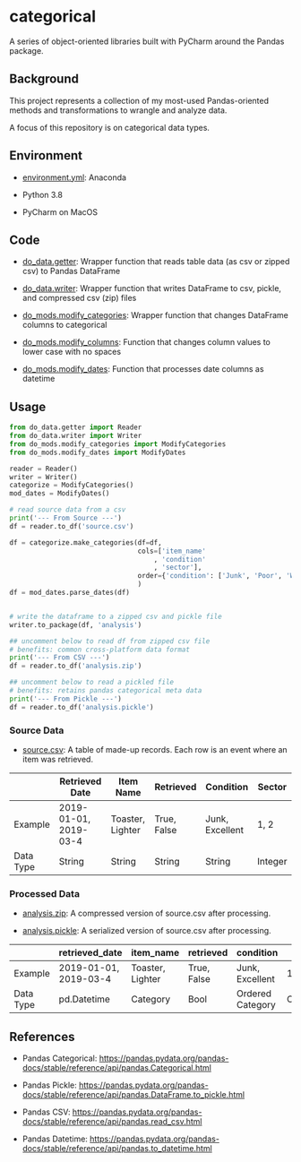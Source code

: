 # categorical

A series of object-oriented libraries built with PyCharm around the Pandas package.

## Background

This project represents a collection of my most-used Pandas-oriented methods and transformations to wrangle and analyze data. 

A focus of this repository is on categorical data types.

## Environment

* [environment.yml](https://github.com/justinhchae/categorical/blob/main/environment.yml): Anaconda

* Python 3.8

* PyCharm on MacOS

## Code

* [do_data.getter](https://github.com/justinhchae/categorical/blob/main/do_data/getter.py): Wrapper function that reads table data (as csv or zipped csv) to Pandas DataFrame

* [do_data.writer](https://github.com/justinhchae/categorical/blob/main/do_data/writer.py): Wrapper function that writes DataFrame to csv, pickle, and compressed csv (zip) files

* [do_mods.modify_categories](https://github.com/justinhchae/categorical/blob/main/do_mods/modify_categories.py): Wrapper function that changes DataFrame columns to categorical

* [do_mods.modify_columns](https://github.com/justinhchae/categorical/blob/main/do_mods/modify_columns.py): Function that changes column values to lower case with no spaces

* [do_mods.modify_dates](https://github.com/justinhchae/categorical/blob/main/do_mods/modify_dates.py): Function that processes date columns as datetime

## Usage

```python
from do_data.getter import Reader
from do_data.writer import Writer
from do_mods.modify_categories import ModifyCategories
from do_mods.modify_dates import ModifyDates

reader = Reader()
writer = Writer()
categorize = ModifyCategories()
mod_dates = ModifyDates()

# read source data from a csv
print('--- From Source ---')
df = reader.to_df('source.csv')

df = categorize.make_categories(df=df,
                                cols=['item_name'
                                    , 'condition'
                                    , 'sector'],
                                order={'condition': ['Junk', 'Poor', 'Worn', 'Good', 'Excellent']},
                                )
df = mod_dates.parse_dates(df)


# write the dataframe to a zipped csv and pickle file
writer.to_package(df, 'analysis')

## uncomment below to read df from zipped csv file
# benefits: common cross-platform data format
print('--- From CSV ---')
df = reader.to_df('analysis.zip')

## uncomment below to read a pickled file
# benefits: retains pandas categorical meta data
print('--- From Pickle ---')
df = reader.to_df('analysis.pickle')
```

### Source Data

* [source.csv](https://github.com/justinhchae/categorical/blob/main/data/source.csv): A table of made-up records. Each row is an event where an item was retrieved. 

|  | Retrieved Date  | Item Name | Retrieved | Condition | Sector |
| ------------- | ------------- | ------------- | ------------- | ------------- | ------------- |
| Example | 2019-01-01, 2019-03-4  | Toaster, Lighter  | True, False  | Junk, Excellent  | 1, 2 |
| Data Type | String  | String  | String  | String | Integer |

### Processed Data

* [analysis.zip](https://github.com/justinhchae/categorical/blob/main/data/analysis.zip): A compressed version of source.csv after processing.

* [analysis.pickle](https://github.com/justinhchae/categorical/blob/main/data/analysis.pickle): A serialized version of source.csv after processing. 


|  | retrieved_date  | item_name | retrieved | condition | sector |
| ------------- | ------------- | ------------- | ------------- | ------------- | ------------- |
| Example | 2019-01-01, 2019-03-4  | Toaster, Lighter  | True, False  | Junk, Excellent  | 1, 2 |
| Data Type | pd.Datetime  | Category  | Bool  | Ordered Category | Category |

## References

* Pandas Categorical: https://pandas.pydata.org/pandas-docs/stable/reference/api/pandas.Categorical.html

* Pandas Pickle: https://pandas.pydata.org/pandas-docs/stable/reference/api/pandas.DataFrame.to_pickle.html

* Pandas CSV: https://pandas.pydata.org/pandas-docs/stable/reference/api/pandas.read_csv.html

* Pandas Datetime: https://pandas.pydata.org/pandas-docs/stable/reference/api/pandas.to_datetime.html
